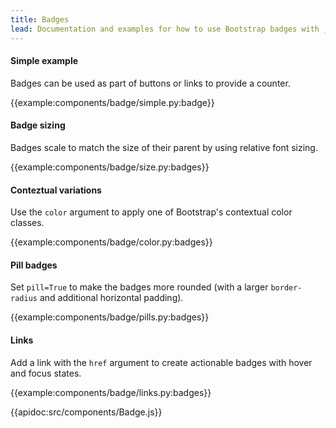 ```yaml
---
title: Badges
lead: Documentation and examples for how to use Bootstrap badges with _dash-bootstrap-components_.
---
```


#### Simple example

Badges can be used as part of buttons or links to provide a counter.

{{example:components/badge/simple.py:badge}}

#### Badge sizing

Badges scale to match the size of their parent by using relative font sizing.

{{example:components/badge/size.py:badges}}

#### Conteztual variations

Use the `color` argument to apply one of Bootstrap's contextual color classes.

{{example:components/badge/color.py:badges}}

#### Pill badges

Set `pill=True` to make the badges more rounded (with a larger `border-radius` and additional horizontal padding).

{{example:components/badge/pills.py:badges}}

#### Links

Add a link with the `href` argument to create actionable badges with hover and focus states.

{{example:components/badge/links.py:badges}}

{{apidoc:src/components/Badge.js}}
